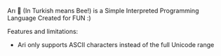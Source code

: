 Arı 🐝 (In Turkish means Bee!) is a Simple Interpreted Programming Language Created for FUN :)

Features and limitations:
-  Ari only supports ASCII characters instead of the full Unicode range